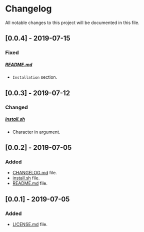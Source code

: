 # Changelog

All notable changes to this project will be documented in this file.

## [0.0.4] - 2019-07-15

### Fixed

##### [README.md](README.md)

- `Installation` section.

## [0.0.3] - 2019-07-12

### Changed

##### [install.sh](install.sh)

- Character in argument.

## [0.0.2] - 2019-07-05

### Added

- [CHANGELOG.md](CHANGELOG.md) file.
- [install.sh](install.sh) file.
- [README.md](README.md) file.

## [0.0.1] - 2019-07-05

### Added

- [LICENSE.md](LICENSE.md) file.
